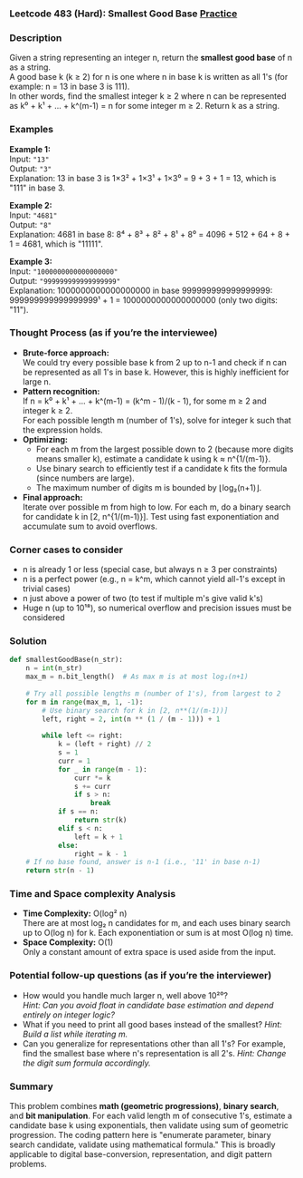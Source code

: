 ### Leetcode 483 (Hard): Smallest Good Base [Practice](https://leetcode.com/problems/smallest-good-base)

### Description  
Given a string representing an integer n, return the **smallest good base** of n as a string.  
A good base k (k ≥ 2) for n is one where n in base k is written as all 1's (for example: n = 13 in base 3 is 111).  
In other words, find the smallest integer k ≥ 2 where n can be represented as k⁰ + k¹ + ... + k^(m-1) = n for some integer m ≥ 2. Return k as a string.

### Examples  

**Example 1:**  
Input: `"13"`  
Output: `"3"`  
Explanation: 13 in base 3 is 1×3² + 1×3¹ + 1×3⁰ = 9 + 3 + 1 = 13, which is "111" in base 3.

**Example 2:**  
Input: `"4681"`  
Output: `"8"`  
Explanation: 4681 in base 8: 8⁴ + 8³ + 8² + 8¹ + 8⁰ = 4096 + 512 + 64 + 8 + 1 = 4681, which is "11111".

**Example 3:**  
Input: `"1000000000000000000"`  
Output: `"999999999999999999"`  
Explanation: 1000000000000000000 in base 999999999999999999:  
999999999999999999¹ + 1 = 1000000000000000000 (only two digits: "11").

### Thought Process (as if you’re the interviewee)  
- **Brute-force approach:**  
  We could try every possible base k from 2 up to n-1 and check if n can be represented as all 1's in base k. However, this is highly inefficient for large n.
- **Pattern recognition:**  
  If n = k⁰ + k¹ + ... + k^(m-1) = (k^m - 1)/(k - 1), for some m ≥ 2 and integer k ≥ 2.  
  For each possible length m (number of 1's), solve for integer k such that the expression holds.
- **Optimizing:**  
  - For each m from the largest possible down to 2 (because more digits means smaller k), estimate a candidate k using k ≈ n^{1/(m-1)}.
  - Use binary search to efficiently test if a candidate k fits the formula (since numbers are large).
  - The maximum number of digits m is bounded by ⌊log₂(n+1)⌋.
- **Final approach:**  
  Iterate over possible m from high to low. For each m, do a binary search for candidate k in [2, n^{1/(m-1)}]. Test using fast exponentiation and accumulate sum to avoid overflows.

### Corner cases to consider  
- n is already 1 or less (special case, but always n ≥ 3 per constraints)
- n is a perfect power (e.g., n = k^m, which cannot yield all-1's except in trivial cases)
- n just above a power of two (to test if multiple m's give valid k's)
- Huge n (up to 10¹⁸), so numerical overflow and precision issues must be considered

### Solution

```python
def smallestGoodBase(n_str):
    n = int(n_str)
    max_m = n.bit_length()  # As max m is at most log₂(n+1)
    
    # Try all possible lengths m (number of 1's), from largest to 2
    for m in range(max_m, 1, -1):
        # Use binary search for k in [2, n**(1/(m-1))]
        left, right = 2, int(n ** (1 / (m - 1))) + 1
        
        while left <= right:
            k = (left + right) // 2
            s = 1
            curr = 1
            for _ in range(m - 1):
                curr *= k
                s += curr
                if s > n:
                    break
            if s == n:
                return str(k)
            elif s < n:
                left = k + 1
            else:
                right = k - 1
    # If no base found, answer is n-1 (i.e., '11' in base n-1)
    return str(n - 1)
```

### Time and Space complexity Analysis  

- **Time Complexity:** O(log² n)  
  There are at most log₂ n candidates for m, and each uses binary search up to O(log n) for k. Each exponentiation or sum is at most O(log n) time.
- **Space Complexity:** O(1)  
  Only a constant amount of extra space is used aside from the input.

### Potential follow-up questions (as if you’re the interviewer)  

- How would you handle much larger n, well above 10²⁰?  
  *Hint: Can you avoid float in candidate base estimation and depend entirely on integer logic?*
- What if you need to print all good bases instead of the smallest?
  *Hint: Build a list while iterating m.*
- Can you generalize for representations other than all 1's? For example, find the smallest base where n's representation is all 2's.
  *Hint: Change the digit sum formula accordingly.*

### Summary
This problem combines **math (geometric progressions)**, **binary search**, and **bit manipulation**. For each valid length m of consecutive 1's, estimate a candidate base k using exponentials, then validate using sum of geometric progression. The coding pattern here is "enumerate parameter, binary search candidate, validate using mathematical formula." This is broadly applicable to digital base-conversion, representation, and digit pattern problems.